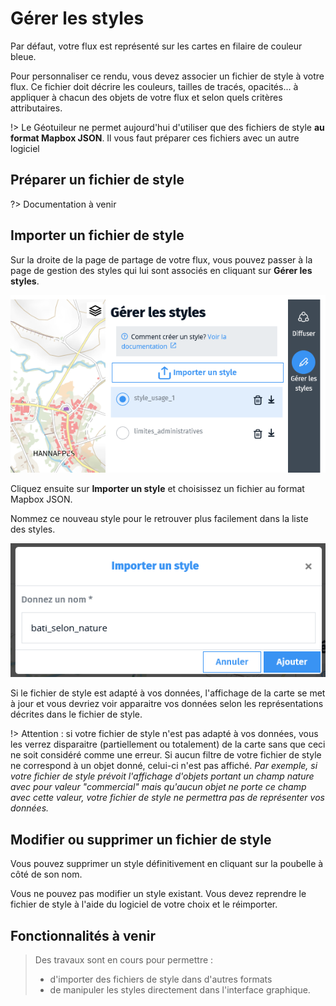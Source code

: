 # Gérer les styles

Par défaut, votre flux est représenté sur les cartes en filaire de couleur bleue.

Pour personnaliser ce rendu, vous devez associer un fichier de style à votre flux. Ce fichier doit décrire les couleurs, tailles de tracés, opacités... à appliquer à chacun des objets de votre flux et selon quels critères attributaires.

!> Le Géotuileur ne permet aujourd'hui d'utiliser que des fichiers de style **au format Mapbox JSON**. Il vous faut préparer ces fichiers avec un autre logiciel

## Préparer un fichier de style

?> Documentation à venir 
## Importer un fichier de style

Sur la droite de la page de partage de votre flux, vous pouvez passer à la page de gestion des styles qui lui sont associés en cliquant sur **Gérer les styles**.

![Gérer les styles](./img/style/styles.png)

Cliquez ensuite sur **Importer un style** et choisissez un fichier au format Mapbox JSON.

Nommez ce nouveau style pour le retrouver plus facilement dans la liste des styles.

![Nommer un style](./img/style/nommer-style.png)

Si le fichier de style est adapté à vos données, l'affichage de la carte se met à jour et vous devriez voir apparaitre vos données selon les représentations décrites dans le fichier de style.

!> Attention : si votre fichier de style n'est pas adapté à vos données, vous les verrez disparaitre (partiellement ou totalement) de la carte sans que ceci ne soit considéré comme une erreur. Si aucun filtre de votre fichier de style ne correspond à un objet donné, celui-ci n'est pas affiché. _Par exemple, si votre fichier de style prévoit l'affichage d'objets portant un champ nature avec pour valeur "commercial" mais qu'aucun objet ne porte ce champ avec cette valeur, votre fichier de style ne permettra pas de représenter vos données._
## Modifier ou supprimer un fichier de style

Vous pouvez supprimer un style définitivement en cliquant sur la poubelle à côté de son nom.

Vous ne pouvez pas modifier un style existant. Vous devez reprendre le fichier de style à l'aide du logiciel de votre choix et le réimporter.

## Fonctionnalités à venir

> Des travaux sont en cours pour permettre :
>  * d'importer des fichiers de style dans d'autres formats 
>  * de manipuler les styles directement dans l'interface graphique.